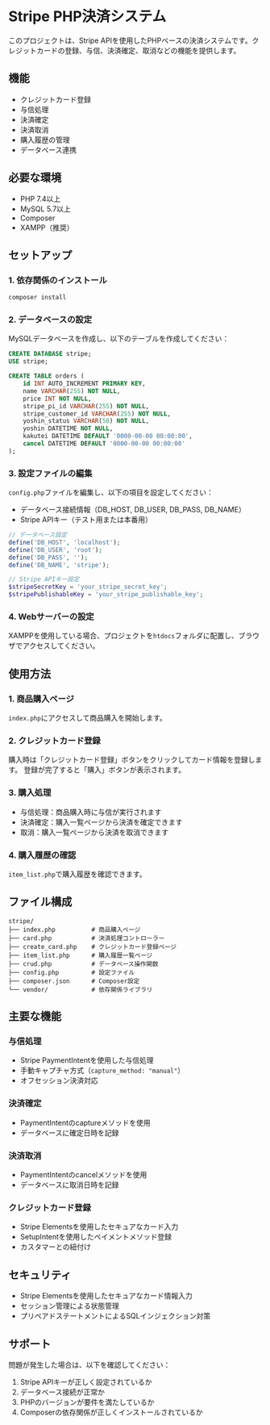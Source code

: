 # Stripe PHP決済システム

このプロジェクトは、Stripe APIを使用したPHPベースの決済システムです。クレジットカードの登録、与信、決済確定、取消などの機能を提供します。

## 機能

- クレジットカード登録
- 与信処理
- 決済確定
- 決済取消
- 購入履歴の管理
- データベース連携

## 必要な環境

- PHP 7.4以上
- MySQL 5.7以上
- Composer
- XAMPP（推奨）

## セットアップ

### 1. 依存関係のインストール

```bash
composer install
```

### 2. データベースの設定

MySQLデータベースを作成し、以下のテーブルを作成してください：

```sql
CREATE DATABASE stripe;
USE stripe;

CREATE TABLE orders (
    id INT AUTO_INCREMENT PRIMARY KEY,
    name VARCHAR(255) NOT NULL,
    price INT NOT NULL,
    stripe_pi_id VARCHAR(255) NOT NULL,
    stripe_customer_id VARCHAR(255) NOT NULL,
    yoshin_status VARCHAR(50) NOT NULL,
    yoshin DATETIME NOT NULL,
    kakutei DATETIME DEFAULT '0000-00-00 00:00:00',
    cancel DATETIME DEFAULT '0000-00-00 00:00:00'
);
```

### 3. 設定ファイルの編集

`config.php`ファイルを編集し、以下の項目を設定してください：

- データベース接続情報（DB_HOST, DB_USER, DB_PASS, DB_NAME）
- Stripe APIキー（テスト用または本番用）

```php
// データベース設定
define('DB_HOST', 'localhost');
define('DB_USER', 'root');
define('DB_PASS', '');
define('DB_NAME', 'stripe');

// Stripe APIキー設定
$stripeSecretKey = 'your_stripe_secret_key';
$stripePublishableKey = 'your_stripe_publishable_key';
```

### 4. Webサーバーの設定

XAMPPを使用している場合、プロジェクトを`htdocs`フォルダに配置し、ブラウザでアクセスしてください。

## 使用方法

### 1. 商品購入ページ

`index.php`にアクセスして商品購入を開始します。

### 2. クレジットカード登録

購入時は「クレジットカード登録」ボタンをクリックしてカード情報を登録します。
登録が完了すると「購入」ボタンが表示されます。

### 3. 購入処理

- 与信処理：商品購入時に与信が実行されます
- 決済確定：購入一覧ページから決済を確定できます
- 取消：購入一覧ページから決済を取消できます

### 4. 購入履歴の確認

`item_list.php`で購入履歴を確認できます。

## ファイル構成

```
stripe/
├── index.php          # 商品購入ページ
├── card.php           # 決済処理コントローラー
├── create_card.php    # クレジットカード登録ページ
├── item_list.php      # 購入履歴一覧ページ
├── crud.php           # データベース操作関数
├── config.php         # 設定ファイル
├── composer.json      # Composer設定
└── vendor/            # 依存関係ライブラリ
```

## 主要な機能

### 与信処理
- Stripe PaymentIntentを使用した与信処理
- 手動キャプチャ方式（`capture_method: "manual"`）
- オフセッション決済対応

### 決済確定
- PaymentIntentのcaptureメソッドを使用
- データベースに確定日時を記録

### 決済取消
- PaymentIntentのcancelメソッドを使用
- データベースに取消日時を記録

### クレジットカード登録
- Stripe Elementsを使用したセキュアなカード入力
- SetupIntentを使用したペイメントメソッド登録
- カスタマーとの紐付け

## セキュリティ

- Stripe Elementsを使用したセキュアなカード情報入力
- セッション管理による状態管理
- プリペアドステートメントによるSQLインジェクション対策

## サポート

問題が発生した場合は、以下を確認してください：

1. Stripe APIキーが正しく設定されているか
2. データベース接続が正常か
3. PHPのバージョンが要件を満たしているか
4. Composerの依存関係が正しくインストールされているか 